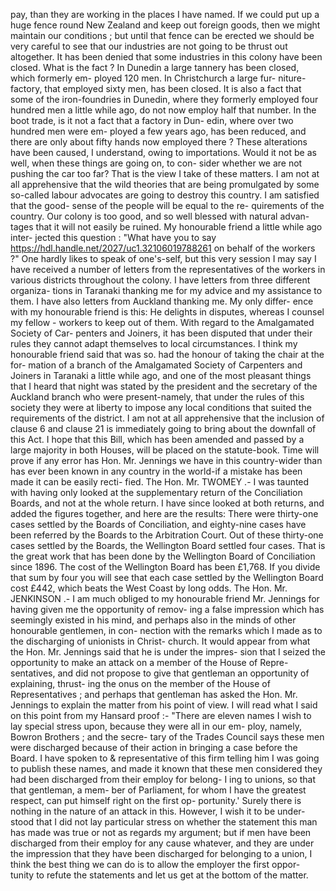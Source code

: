 pay, than they are working in the places I have named. If we could put up a huge fence round New Zealand and keep out foreign goods, then we might maintain our conditions ; but until that fence can be erected we should be very careful to see that our industries are not going to be thrust out altogether. It has been denied that some industries in this colony have been closed. What is the fact ? In Dunedin a large tannery has been closed, which formerly em- ployed 120 men. In Christchurch a large fur- niture-factory, that employed sixty men, has been closed. It is also a fact that some of the iron-foundries in Dunedin, where they formerly employed four hundred men a little while ago, do not now employ half that number. In the boot trade, is it not a fact that a factory in Dun- edin, where over two hundred men were em- ployed a few years ago, has been reduced, and there are only about fifty hands now employed there ? These alterations have been caused, I understand, owing to importations. Would it not be as well, when these things are going on, to con- sider whether we are not pushing the car too far? That is the view I take of these matters. I am not at all apprehensive that the wild theories that are being promulgated by some so-called labour advocates are going to destroy this country. I am satisfied that the good- sense of the people will be equal to the re- quirements of the country. Our colony is too good, and so well blessed with natural advan- tages that it will not easily be ruined. My honourable friend a little while ago inter- jected this question : "What have you to say https://hdl.handle.net/2027/uc1.32106019788261 on behalf of the workers ?" One hardly likes to speak of one's-self, but this very session I may say I have received a number of letters from the representatives of the workers in various districts throughout the colony. I have letters from three different organiza- tions in Taranaki thanking me for my advice and my assistance to them. I have also letters from Auckland thanking me. My only differ- ence with my honourable friend is this: He delights in disputes, whereas I counsel my fellow - workers to keep out of them. With regard to the Amalgamated Society of Car- penters and Joiners, it has been disputed that under their rules they cannot adapt themselves to local circumstances. I think my honourable friend said that was so. had the honour of taking the chair at the for- mation of a branch of the Amalgamated Society of Carpenters and Joiners in Taranaki a little while ago, and one of the most pleasant things that I heard that night was stated by the president and the secretary of the Auckland branch who were present-namely, that under the rules of this society they were at liberty to impose any local conditions that suited the requirements of the district. I am not at all apprehensive that the inclusion of clause 6 and clause 21 is immediately going to bring about the downfall of this Act. I hope that this Bill, which has been amended and passed by a large majority in both Houses, will be placed on the statute-book. Time will prove if any error has Hon. Mr. Jennings we have in this country-wider than has ever been known in any country in the world-if a mistake has been made it can be easily recti- fied. The Hon. Mr. TWOMEY .- I was taunted with having only looked at the supplementary return of the Conciliation Boards, and not at the whole return. I have since looked at both returns, and added the figures together, and here are the results: There were thirty-one cases settled by the Boards of Conciliation, and eighty-nine cases have been referred by the Boards to the Arbitration Court. Out of these thirty-one cases settled by the Boards, the Wellington Board settled four cases. That is the great work that has been done by the Wellington Board of Conciliation since 1896. The cost of the Wellington Board has been £1,768. If you divide that sum by four you will see that each case settled by the Wellington Board cost £442, which beats the West Coast by long odds. The Hon. Mr. JENKINSON .- I am much obliged to my honourable friend Mr. Jennings for having given me the opportunity of remov- ing a false impression which has seemingly existed in his mind, and perhaps also in the minds of other honourable gentlemen, in con- nection with the remarks which I made as to the discharging of unionists in Christ- church. It would appear from what the Hon. Mr. Jennings said that he is under the impres- sion that I seized the opportunity to make an attack on a member of the House of Repre- sentatives, and did not propose to give that gentleman an opportunity of explaining, thrust- ing the onus on the member of the House of Representatives ; and perhaps that gentleman has asked the Hon. Mr. Jennings to explain the matter from his point of view. I will read what I said on this point from my Hansard proof :- "There are eleven names I wish to lay special stress upon, because they were all in our em- ploy, namely, Bowron Brothers ; and the secre- tary of the Trades Council says these men were discharged because of their action in bringing a case before the Board. I have spoken to & representative of this firm telling him I was going to publish these names, and made it known that these men considered they had been discharged from their employ for belong- I ing to unions, so that that gentleman, a mem- ber of Parliament, for whom I have the greatest respect, can put himself right on the first op- portunity.' Surely there is nothing in the nature of an attack in this. However, I wish it to be under- stood that I did not lay particular stress on whether the statement this man has made was true or not as regards my argument; but if men have been discharged from their employ for any cause whatever, and they are under the impression that they have been discharged for belonging to a union, I think the best thing we can do is to allow the employer the first oppor- tunity to refute the statements and let us get at the bottom of the matter. 